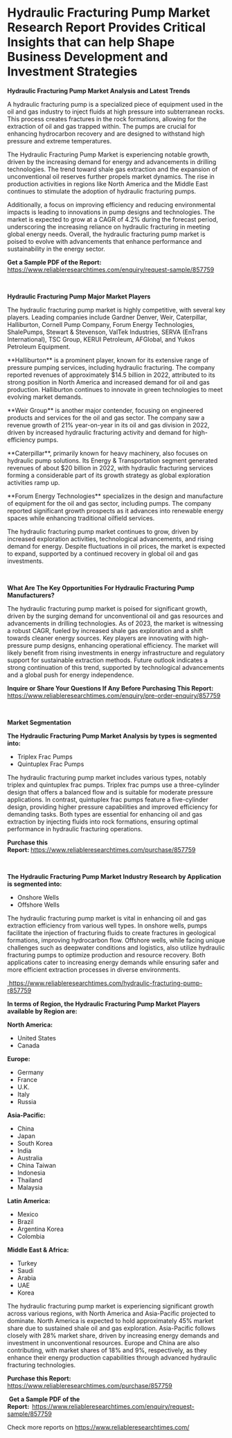 <p><h1>Hydraulic Fracturing Pump Market Research Report Provides Critical Insights that can help Shape Business Development and Investment Strategies</h1></p><p><strong>Hydraulic Fracturing Pump Market Analysis and Latest Trends</strong></p>
<p><p>A hydraulic fracturing pump is a specialized piece of equipment used in the oil and gas industry to inject fluids at high pressure into subterranean rocks. This process creates fractures in the rock formations, allowing for the extraction of oil and gas trapped within. The pumps are crucial for enhancing hydrocarbon recovery and are designed to withstand high pressure and extreme temperatures.</p><p>The Hydraulic Fracturing Pump Market is experiencing notable growth, driven by the increasing demand for energy and advancements in drilling technologies. The trend toward shale gas extraction and the expansion of unconventional oil reserves further propels market dynamics. The rise in production activities in regions like North America and the Middle East continues to stimulate the adoption of hydraulic fracturing pumps.</p><p>Additionally, a focus on improving efficiency and reducing environmental impacts is leading to innovations in pump designs and technologies. The market is expected to grow at a CAGR of 4.2% during the forecast period, underscoring the increasing reliance on hydraulic fracturing in meeting global energy needs. Overall, the hydraulic fracturing pump market is poised to evolve with advancements that enhance performance and sustainability in the energy sector.</p></p>
<p><strong>Get a Sample PDF of the Report:&nbsp;</strong> <a href="https://www.reliableresearchtimes.com/enquiry/request-sample/857759?utm_campaign=2230&utm_medium=2&utm_source=Github&utm_content=ia&utm_term=09042025&utm_id=hydraulic-fracturing-pump">https://www.reliableresearchtimes.com/enquiry/request-sample/857759</a></p>
<p>&nbsp;</p>
<p><strong>Hydraulic Fracturing Pump Major Market Players</strong></p>
<p><p>The hydraulic fracturing pump market is highly competitive, with several key players. Leading companies include Gardner Denver, Weir, Caterpillar, Halliburton, Cornell Pump Company, Forum Energy Technologies, ShalePumps, Stewart & Stevenson, ValTek Industries, SERVA (EnTrans International), TSC Group, KERUI Petroleum, AFGlobal, and Yukos Petroleum Equipment.</p><p>**Halliburton** is a prominent player, known for its extensive range of pressure pumping services, including hydraulic fracturing. The company reported revenues of approximately $14.5 billion in 2022, attributed to its strong position in North America and increased demand for oil and gas production. Halliburton continues to innovate in green technologies to meet evolving market demands. </p><p>**Weir Group** is another major contender, focusing on engineered products and services for the oil and gas sector. The company saw a revenue growth of 21% year-on-year in its oil and gas division in 2022, driven by increased hydraulic fracturing activity and demand for high-efficiency pumps.</p><p>**Caterpillar**, primarily known for heavy machinery, also focuses on hydraulic pump solutions. Its Energy & Transportation segment generated revenues of about $20 billion in 2022, with hydraulic fracturing services forming a considerable part of its growth strategy as global exploration activities ramp up.</p><p>**Forum Energy Technologies** specializes in the design and manufacture of equipment for the oil and gas sector, including pumps. The company reported significant growth prospects as it advances into renewable energy spaces while enhancing traditional oilfield services.</p><p>The hydraulic fracturing pump market continues to grow, driven by increased exploration activities, technological advancements, and rising demand for energy. Despite fluctuations in oil prices, the market is expected to expand, supported by a continued recovery in global oil and gas investments.</p></p>
<p>&nbsp;</p>
<p><strong>What Are The Key Opportunities For Hydraulic Fracturing Pump Manufacturers?</strong></p>
<p><p>The hydraulic fracturing pump market is poised for significant growth, driven by the surging demand for unconventional oil and gas resources and advancements in drilling technologies. As of 2023, the market is witnessing a robust CAGR, fueled by increased shale gas exploration and a shift towards cleaner energy sources. Key players are innovating with high-pressure pump designs, enhancing operational efficiency. The market will likely benefit from rising investments in energy infrastructure and regulatory support for sustainable extraction methods. Future outlook indicates a strong continuation of this trend, supported by technological advancements and a global push for energy independence.</p></p>
<p><strong>Inquire or Share Your Questions If Any Before Purchasing This Report:</strong> <a href="https://www.reliableresearchtimes.com/enquiry/pre-order-enquiry/857759?utm_campaign=2230&utm_medium=2&utm_source=Github&utm_content=ia&utm_term=09042025&utm_id=hydraulic-fracturing-pump">https://www.reliableresearchtimes.com/enquiry/pre-order-enquiry/857759</a></p>
<p>&nbsp;</p>
<p><strong>Market Segmentation</strong></p>
<p><strong>The Hydraulic Fracturing Pump Market Analysis by types is segmented into:</strong></p>
<p><ul><li>Triplex Frac Pumps</li><li>Quintuplex Frac Pumps</li></ul></p>
<p><p>The hydraulic fracturing pump market includes various types, notably triplex and quintuplex frac pumps. Triplex frac pumps use a three-cylinder design that offers a balanced flow and is suitable for moderate pressure applications. In contrast, quintuplex frac pumps feature a five-cylinder design, providing higher pressure capabilities and improved efficiency for demanding tasks. Both types are essential for enhancing oil and gas extraction by injecting fluids into rock formations, ensuring optimal performance in hydraulic fracturing operations.</p></p>
<p><strong>Purchase this Report:&nbsp;</strong><a href="https://www.reliableresearchtimes.com/purchase/857759?utm_campaign=2230&utm_medium=2&utm_source=Github&utm_content=ia&utm_term=09042025&utm_id=hydraulic-fracturing-pump">https://www.reliableresearchtimes.com/purchase/857759</a></p>
<p>&nbsp;</p>
<p><strong>The Hydraulic Fracturing Pump Market Industry Research by Application is segmented into:</strong></p>
<p><ul><li>Onshore Wells</li><li>Offshore Wells</li></ul></p>
<p><p>The hydraulic fracturing pump market is vital in enhancing oil and gas extraction efficiency from various well types. In onshore wells, pumps facilitate the injection of fracturing fluids to create fractures in geological formations, improving hydrocarbon flow. Offshore wells, while facing unique challenges such as deepwater conditions and logistics, also utilize hydraulic fracturing pumps to optimize production and resource recovery. Both applications cater to increasing energy demands while ensuring safer and more efficient extraction processes in diverse environments.</p></p>
<p><a href="https://www.reliableresearchtimes.com/hydraulic-fracturing-pump-r857759?utm_campaign=2230&utm_medium=2&utm_source=Github&utm_content=ia&utm_term=09042025&utm_id=hydraulic-fracturing-pump">&nbsp;https://www.reliableresearchtimes.com/hydraulic-fracturing-pump-r857759</a></p>
<p><strong>In terms of Region, the Hydraulic Fracturing Pump Market Players available by Region are:</strong></p>
<p>
    <p> <strong> North America: </strong>
        <ul>
            <li>United States</li>
            <li>Canada</li>
        </ul>
        </p> 
    <p> <strong> Europe: </strong>
        <ul>
            <li>Germany</li>
            <li>France</li>
            <li>U.K.</li>
            <li>Italy</li>
            <li>Russia</li>
        </ul>
        </p> 
    <p> <strong> Asia-Pacific: </strong>
        <ul>
            <li>China</li>
            <li>Japan</li>
            <li>South Korea</li>
            <li>India</li>
            <li>Australia</li>
            <li>China Taiwan</li>
            <li>Indonesia</li>
            <li>Thailand</li>
            <li>Malaysia</li>
        </ul>
        </p> 
    <p> <strong> Latin America: </strong>
        <ul>
            <li>Mexico</li>
            <li>Brazil</li>
            <li>Argentina Korea</li>
            <li>Colombia</li>
        </ul>
        </p> 
    <p> <strong> Middle East & Africa: </strong>
        <ul>
            <li>Turkey</li>
            <li>Saudi</li>
            <li>Arabia</li>
            <li>UAE</li>
            <li>Korea</li>
        </ul>
    </p>
    </p>
<p><p>The hydraulic fracturing pump market is experiencing significant growth across various regions, with North America and Asia-Pacific projected to dominate. North America is expected to hold approximately 45% market share due to sustained shale oil and gas exploration. Asia-Pacific follows closely with 28% market share, driven by increasing energy demands and investment in unconventional resources. Europe and China are also contributing, with market shares of 18% and 9%, respectively, as they enhance their energy production capabilities through advanced hydraulic fracturing technologies.</p></p>
<p><strong>Purchase this Report: </strong><a href="https://www.reliableresearchtimes.com/purchase/857759?utm_campaign=2230&utm_medium=2&utm_source=Github&utm_content=ia&utm_term=09042025&utm_id=hydraulic-fracturing-pump">https://www.reliableresearchtimes.com/purchase/857759</a></p>
<p>&nbsp;<strong>Get a Sample PDF of the Report:&nbsp;&nbsp;</strong><a href="https://www.reliableresearchtimes.com/enquiry/request-sample/857759?utm_campaign=2230&utm_medium=2&utm_source=Github&utm_content=ia&utm_term=09042025&utm_id=hydraulic-fracturing-pump">https://www.reliableresearchtimes.com/enquiry/request-sample/857759</a></p>
<p><strong></strong></p>
<p>Check more reports on <a href="https://www.reliableresearchtimes.com/?utm_campaign=2230&utm_medium=2&utm_source=Github&utm_content=ia&utm_term=09042025&utm_id=hydraulic-fracturing-pump">https://www.reliableresearchtimes.com/</a></p>